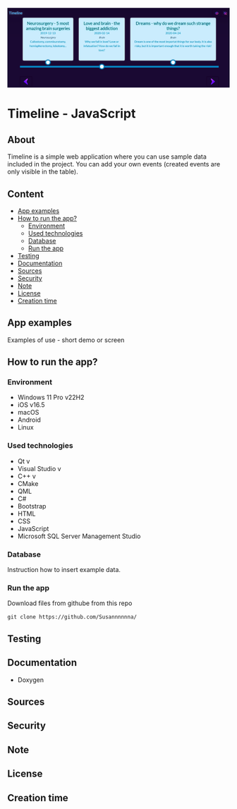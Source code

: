 ![Application image - main page](./assets/images/timeline_on.png)

# Timeline - JavaScript
## About
Timeline is a simple web application where you can use sample data included in the project.
You can add your own events (created events are only visible in the table). 

## Content
- [App examples](./README.md#app-examples)
- [How to run the app?](./README.md#how-to-run-the-app)
  - [Environment](./README.md#environment)
  - [Used technologies](./README.md#used-technologies)
  - [Database](./README.md#database)
  - [Run the app](./README.md#run-the-app)
- [Testing](./README.md#testing)
- [Documentation](./README.md#documentation)
- [Sources](./README.md#sources)
- [Security](./README.md#security)
- [Note](./README.md#note)
- [License](./README.md#license)
- [Creation time](./README.md#creation-time)

## App examples
Examples of use - short demo or screen

## How to run the app?
### Environment
- Windows 11 Pro v22H2
- iOS v16.5
- macOS
- Android
- Linux

### Used technologies
- Qt v
- Visual Studio v
- C++ v
- CMake 
- QML
- C#
- Bootstrap
- HTML
- CSS
- JavaScript
- Microsoft SQL Server Management Studio

### Database
Instruction how to insert example data.

### Run the app
Download files from githube from this repo
```
git clone https://github.com/Susannnnnna/
```

## Testing

## Documentation
- Doxygen

## Sources

## Security

## Note

## License

## Creation time
